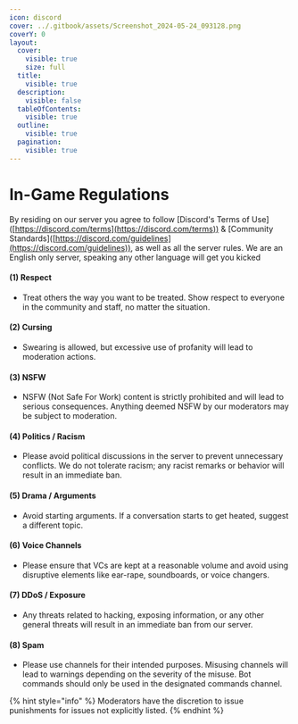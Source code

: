 ```yaml
---
icon: discord
cover: ../.gitbook/assets/Screenshot_2024-05-24_093128.png
coverY: 0
layout:
  cover:
    visible: true
    size: full
  title:
    visible: true
  description:
    visible: false
  tableOfContents:
    visible: true
  outline:
    visible: true
  pagination:
    visible: true
---
```


# In-Game Regulations

By residing on our server you agree to follow \[Discord's Terms of Use]\([https://discord.com/terms](https://discord.com/terms)) & \[Community Standards]\([https://discord.com/guidelines](https://discord.com/guidelines)), as well as all the server rules. We are an English only server, speaking any other language will get you kicked

#### (1) Respect

* Treat others the way you want to be treated. Show respect to everyone in the community and staff, no matter the situation.

#### (2) Cursing

* Swearing is allowed, but excessive use of profanity will lead to moderation actions.

#### (3) NSFW

* NSFW (Not Safe For Work) content is strictly prohibited and will lead to serious consequences. Anything deemed NSFW by our moderators may be subject to moderation.

#### (4) Politics / Racism

* Please avoid political discussions in the server to prevent unnecessary conflicts. We do not tolerate racism; any racist remarks or behavior will result in an immediate ban.

#### (5) Drama / Arguments

* Avoid starting arguments. If a conversation starts to get heated, suggest a different topic.

#### (6) Voice Channels

* Please ensure that VCs are kept at a reasonable volume and avoid using disruptive elements like ear-rape, soundboards, or voice changers.

#### (7) DDoS / Exposure

* Any threats related to hacking, exposing information, or any other general threats will result in an immediate ban from our server.

#### (8) Spam

* Please use channels for their intended purposes. Misusing channels will lead to warnings depending on the severity of the misuse. Bot commands should only be used in the designated commands channel.

{% hint style="info" %}
Moderators have the discretion to issue punishments for issues not explicitly listed.
{% endhint %}

